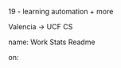 19 - learning automation + more



Valencia -> UCF CS


<!--START_SECTION:waka--><!--END_SECTION:waka-->

name: Work Stats Readme

on:
